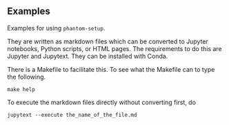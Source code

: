 Examples
--------

Examples for using `phantom-setup`.

They are written as markdown files which can be converted to Jupyter notebooks, Python scripts, or HTML pages. The requirements to do this are Jupyter and Jupytext. They can be installed with Conda.

There is a Makefile to facilitate this. To see what the Makefile can to type the following.

```
make help
```

To execute the markdown files directly without converting first, do

```
jupytext --execute the_name_of_the_file.md
```

